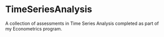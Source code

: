 # TimeSeriesAnalysis
A collection of assessments in Time Series Analysis completed as part of my Econometrics program.
